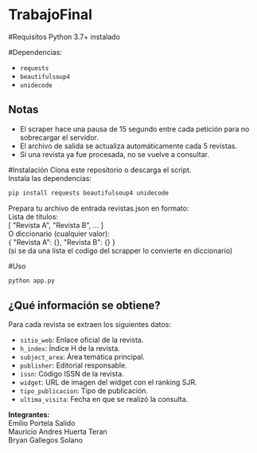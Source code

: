 # TrabajoFinal

#Requisitos 
Python 3.7+ instalado

#Dependencias:

- `requests`
- `beautifulsoup4`
- `unidecode`

## Notas

- El scraper hace una pausa de 15 segundo entre cada petición para no sobrecargar el servidor.
- El archivo de salida se actualiza automáticamente cada 5 revistas.
- Si una revista ya fue procesada, no se vuelve a consultar.


#Instalación
Clona este repositorio o descarga el script.\
Instala las dependencias:
```bash
pip install requests beautifulsoup4 unidecode
```
Prepara tu archivo de entrada revistas.json en formato:\
Lista de títulos:\
[
  "Revista A",
  "Revista B",
  ...
]\
O diccionario (cualquier valor):\
{
  "Revista A": {},
  "Revista B": {}
}\
(si se da una lista el codigo del scrapper lo convierte en diccionario)

#Uso

```bash
python app.py
```

## ¿Qué información se obtiene?

Para cada revista se extraen los siguientes datos:

- `sitio_web`: Enlace oficial de la revista.
- `h_index`: Índice H de la revista.
- `subject_area`: Área temática principal.
- `publisher`: Editorial responsable.
- `issn`: Código ISSN de la revista.
- `widget`: URL de imagen del widget con el ranking SJR.
- `tipo_publicacion`: Tipo de publicación.
- `ultima_visita`: Fecha en que se realizó la consulta.

**Integrantes:**\
Emilio Portela Salido\
Mauricio Andres Huerta Teran\
Bryan Gallegos Solano
